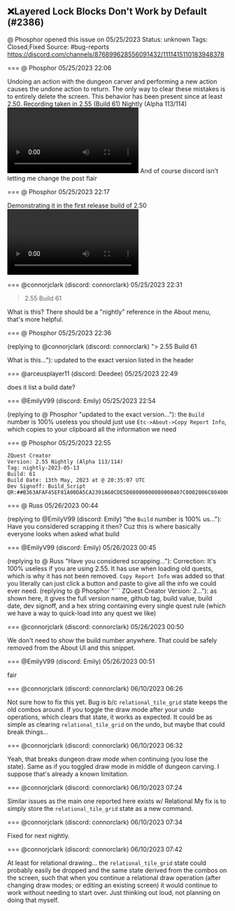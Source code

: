 ## ❌Layered Lock Blocks Don't Work by Default (#2386)
@ Phosphor opened this issue on 05/25/2023
Status: unknown
Tags: Closed,Fixed
Source: #bug-reports https://discord.com/channels/876899628556091432/1111415110183948378


=== @ Phosphor 05/25/2023 22:06

Undoing an action with the dungeon carver and performing a new action causes the undone action to return. The only way to clear these mistakes is to entirely delete the screen. This behavior has been present since at least 2.50. Recording taken in 2.55 (Build 61) Nightly (Alpha 113/114)
![image](https://cdn.discordapp.com/attachments/1111415110183948378/1111415111001854035/2023-05-25_18-03-48.mp4?ex=65ea3a7b&is=65d7c57b&hm=896889e6022a7ab23ee90da23e2def22e2da246e898efae85cfe6cee50dc9106&)
And of course discord isn't letting me change the post flair

=== @ Phosphor 05/25/2023 22:17

Demonstrating it in the first release build of 2.50
![image](https://cdn.discordapp.com/attachments/1111415110183948378/1111417664489918494/2023-05-25_18-11-00.mp4?ex=65ea3cdc&is=65d7c7dc&hm=8a0a390ccf53762a716944999b4bc1a3f44b6770ee0f10633a12cea434a9b81f&)

=== @connorjclark (discord: connorclark) 05/25/2023 22:31

> 2.55 Build 61

What is this? There should be a "nightly" reference in the About menu, that's more helpful.

=== @ Phosphor 05/25/2023 22:36

(replying to @connorjclark (discord: connorclark) "> 2.55 Build 61

What is this…"): updated to the exact version listed in the header

=== @arceusplayer11 (discord: Deedee) 05/25/2023 22:49

does it list a build date?

=== @EmilyV99 (discord: Emily) 05/25/2023 22:54

(replying to @ Phosphor "updated to the exact version…"): the `Build` number is 100% useless
you should just use `Etc->About->Copy Report Info`, which copies to your clipboard all the information we need

=== @ Phosphor 05/25/2023 22:55

```
ZQuest Creator
Version: 2.55 Nightly (Alpha 113/114)
Tag: nightly-2023-05-13
Build: 61
Build Date: 13th May, 2023 at @ 20:35:07 UTC
Dev Signoff: Build_Script
QR:##B363AFAF45EF81A00DA5CA2391A60CDE5D08000000080000407C0002006C804000000000008F0200128C40400000000000001000000000000000000000000000000000000000000000000000000000000980830610080000000000000000000000000000##
```

=== @ Russ 05/26/2023 00:44

(replying to @EmilyV99 (discord: Emily) "the `Build` number is 100% us…"): Have you considered scrapping it then? Cuz this is where basically everyone looks when asked what build

=== @EmilyV99 (discord: Emily) 05/26/2023 00:45

(replying to @ Russ "Have you considered scrapping…"): Correction: It's 100% useless if you are using 2.55. It has use when loading old quests, which is why it has not been removed.
`Copy Report Info` was added so that you literally can just click a button and paste to give all the info we could ever need.
(replying to @ Phosphor "```
ZQuest Creator
Version: 2…"): as shown here, it gives the full version name, github tag, build value, build date, dev signoff, and a hex string containing every single quest rule (which we have a way to quick-load into any quest we like)

=== @connorjclark (discord: connorclark) 05/26/2023 00:50

We don't need to _show_ the build number anywhere. That could be safely removed from the About UI and this snippet.

=== @EmilyV99 (discord: Emily) 05/26/2023 00:51

fair

=== @connorjclark (discord: connorclark) 06/10/2023 06:26

Not sure how to fix this yet. Bug is b/c `relational_tile_grid` state keeps the old combos around. If you toggle the draw mode after your undo operations, which clears that state, it works as expected.
It could be as simple as clearing `relational_tile_grid` on the undo, but maybe that could break things...

=== @connorjclark (discord: connorclark) 06/10/2023 06:32

Yeah, that breaks dungeon draw mode when continuing (you lose the state). Same as if you toggled draw mode in middle of dungeon carving. I suppose that's already a known limitation.

=== @connorjclark (discord: connorclark) 06/10/2023 07:24

Similar issues as the main one reported here exists w/ Relational
My fix is to simply store the `relational_tile_grid` state as a new command.

=== @connorjclark (discord: connorclark) 06/10/2023 07:34

Fixed for next nightly.

=== @connorjclark (discord: connorclark) 06/10/2023 07:42

At least for relational drawing... the `relational_tile_grid` state could probably easily be dropped and the same state derived from the combos on the screen, such that when you continue a relational draw operation (after changing draw modes; or editing an existing screen) it would continue to work without needing to start over. Just thinking out loud, not planning on doing that myself.
